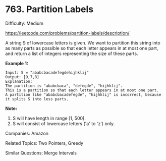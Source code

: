 # 763. Partition Labels

Difficulty: Medium

https://leetcode.com/problems/partition-labels/description/

A string S of lowercase letters is given. We want to partition this string into as many parts as possible so that each letter appears in at most one part, and return a list of integers representing the size of these parts.

**Example 1:**
```
Input: S = "ababcbacadefegdehijhklij"
Output: [9,7,8]
Explanation:
The partition is "ababcbaca", "defegde", "hijhklij".
This is a partition so that each letter appears in at most one part.
A partition like "ababcbacadefegde", "hijhklij" is incorrect, because it splits S into less parts.
```
**Note:**
1. S will have length in range [1, 500].
2. S will consist of lowercase letters ('a' to 'z') only.

Companies: Amazon

Related Topics: Two Pointers, Greedy

Similar Questions: Merge Intervals
